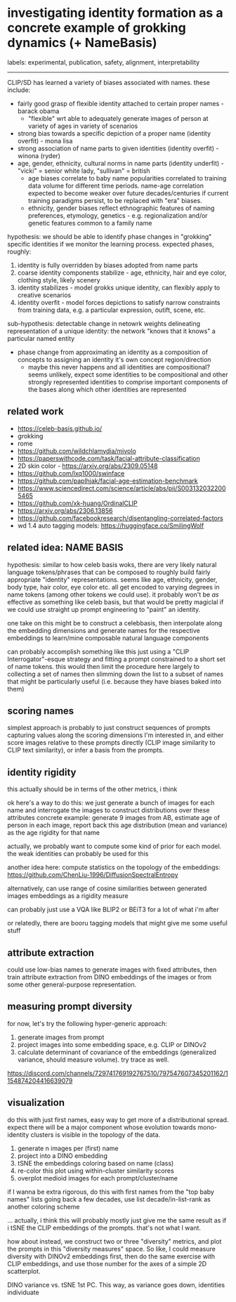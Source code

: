 # investigating identity formation as a concrete example of grokking dynamics (+ NameBasis)

labels: experimental, publication, safety, alignment, interpretability

---

CLIP/SD has learned a variety of biases associated with names. these include:

* fairly good grasp of flexible identity attached to certain proper names - barack obama
  * "flexible" wrt able to adequately generate images of person at variety of ages in variety of scenarios
* strong bias towards a specific depiction of a proper name (identity overfit) - mona lisa
* strong association of name parts to given identities (identity overfit) - winona (ryder)
* age, gender, ethnicity, cultural norms in name parts (identity underfit) - "vicki" = senior white lady, "sullivan" = british
  * age biases correlate to baby name popularities correlated to training data volume for different time periods. name-age correlation expected to become weaker over future decades/centuries if current training paradigms persist, to be replaced with "era" biases.
  * ethnicity, gender biases reflect ethnographic features of naming preferences, etymology, genetics - e.g. regionalization and/or genetic features common to a family name

hypothesis: we should be able to identify phase changes in "grokking" specific identities if we monitor the learning process. expected phases, roughly:

1. identity is fully overridden by biases adopted from name parts
2. coarse identity components stabilize - age, ethnicity, hair and eye color, clothing style, likely scenery
3. identity stabilizes - model grokks unique identity, can flexibly apply to creative scenarios
4. identity overfit - model forces depictions to satisfy narrow constraints from training data, e.g. a particular expression, outift, scene, etc.

sub-hypothesis: detectable change in netowrk weights delineating representation of a unique identity: the network "knows that it knows" a particular named entity

* phase change from approximating an identity as a composition of concepts to assigning an identity it's own concept region/direction
  * maybe this never happens and all identities are compositional? seems unlikely, expect some identities to be compositional and other strongly represented identities to comprise important components of the bases along which other identities are represented


 ## related work

 * https://celeb-basis.github.io/
 * grokking
 * rome
 * https://github.com/wildchlamydia/mivolo
 * https://paperswithcode.com/task/facial-attribute-classification
 * 2D skin color - https://arxiv.org/abs/2309.05148
 * https://github.com/lxq1000/swinface
 * https://github.com/paplhjak/facial-age-estimation-benchmark
 * https://www.sciencedirect.com/science/article/abs/pii/S0031320322005465
 * https://github.com/xk-huang/OrdinalCLIP
 * https://arxiv.org/abs/2306.13856
 * https://github.com/facebookresearch/disentangling-correlated-factors
 * wd 1.4 auto tagging models: https://huggingface.co/SmilingWolf

## related idea: NAME BASIS

hypothesis: similar to how celeb basis woks, there are very likely natural language tokens/phrases that can be composed to roughly build fairly appropriate "identity" representations. seems like age, ethnicity, gender, body type, hair color, eye color etc. all get encoded to varying degrees in name tokens (among other tokens we could use). it probably won't be *as* effective as something like celeb basis, but that would be pretty magiclal if we could use straight up prompt engineering to "paint" an identity.

one take on this might be to construct a celebbasis, then interpolate along the embedding dimensions and generate names for the respective embeddings to learn/mine composable natural language components

can probably accomplish something like this just using a "CLIP Interrogator"-esque strategy and fitting a prompt constrained to a short set of name tokens. this would then limit the procedure here largely to collecting a set of names then slimming down the list to a subset of names that might be particularly useful (i.e. because they have biases baked into them) 

## scoring names

simplest approach is probably to just construct sequences of prompts capturing values along the scoring dimensions I'm interested in, and either score images relative to these prompts directly (CLIP image similarity to CLIP text similarity), or infer a basis from the prompts.

## identity rigidity

this actually should be in terms of the other metrics, i think

ok here's a way to do this: we just generate a bunch of images for each name and interrogate the images to construct distributions over these attributes
concrete example: generate 9 images from AB, estimate age of person in each image, report back this age distribution (mean and variance) as the age rigidity for that name

actually, we probably want to compute some kind of prior for each model. the weak identities can probably be used for this

another idea here: compute statistics on the topology of the embeddings: https://github.com/ChenLiu-1996/DiffusionSpectralEntropy

alternatively, can use range of cosine similarities between generated images embeddings as a rigidity measure

can probably just use a VQA like BLIP2 or BEiT3 for a lot of what i'm after

or relatedly, there are booru tagging models that might give me some useful stuff

## attribute extraction

could use low-bias names to generate images with fixed attributes, then train attribute extraction from DINO embeddings of the images or from some other general-purpose representation.

## measuring prompt diversity

for now, let's try the following hyper-generic approach:

1. generate images from prompt
2. project images into some embedding space, e.g. CLIP or DINOv2
3. calculate determinant of covariance of the embeddings (generalized variance, should measure volume). try trace as well.

https://discord.com/channels/729741769192767510/797547607345201162/1154874204416639079

## visualization

do this with just first names, easy way to get more of a distributional spread. expect there will be a major component whose evolution towards mono-identity clusters is visible in the topology of the data.

1. generate n images per (first) name
2. project into a DINO embedding
3. tSNE the embeddings coloring based on name (class)
4. re-color this plot using within-cluster similarity scores
5. overplot medioid images for each prompt/cluster/name

if I wanna be extra rigorous, do this with first names from the "top baby names" lists going back a few decades, use list decade/in-list-rank as another coloring scheme


... actually, i think this will probably mostly just give me the same result as if i tSNE the CLIP embeddings of the prompts. that's not what I want.

how about instead, we construct two or three "diversity" metrics, and plot the prompts in this "diversity measures" space. So like, I could measure diversity with DINOv2 embeddings first, then do the same exercise with CLIP embeddings, and use those number for the axes of a simple 2D scatterplot.

DINO variance vs. tSNE 1st PC. This way, as variance goes down, identities individuate
